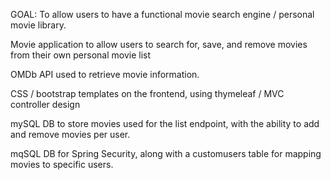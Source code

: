 GOAL: To allow users to have a functional movie search engine / personal movie library.

Movie application to allow users to search for, save, and remove movies from their own personal movie list

OMDb API used to retrieve movie information.

CSS / bootstrap templates on the frontend, using thymeleaf / MVC controller design

mySQL DB to store movies used for the list endpoint, with the ability to add and remove movies per user.

mqSQL DB for Spring Security, along with a customusers table for mapping movies to specific users.
